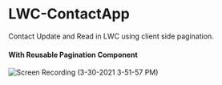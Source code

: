 # LWC-ContactApp
Contact Update and Read in LWC using client side pagination.
#### With Reusable Pagination Component
![Screen Recording (3-30-2021 3-51-57 PM)](https://user-images.githubusercontent.com/59308744/112976958-1edd0580-9173-11eb-8c3c-6c729452ade4.gif)
